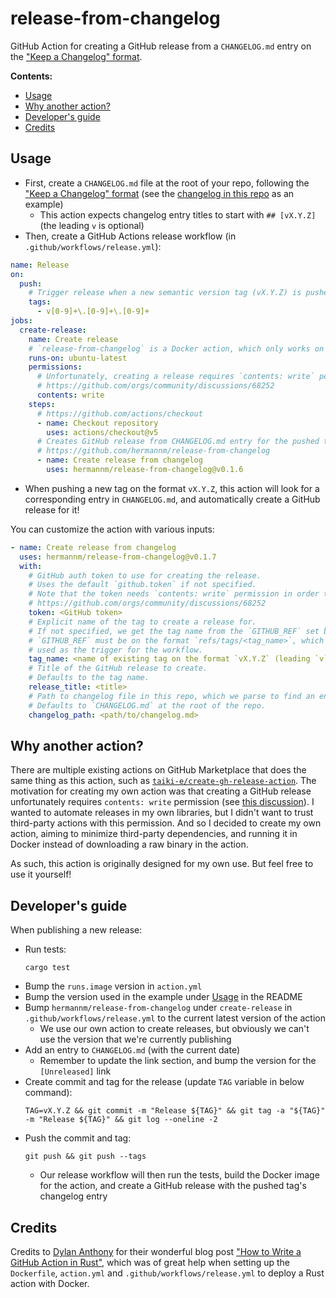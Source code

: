 # release-from-changelog

GitHub Action for creating a GitHub release from a `CHANGELOG.md` entry on the
["Keep a Changelog" format](https://keepachangelog.com/).

**Contents:**

- [Usage](#usage)
- [Why another action?](#why-another-action)
- [Developer's guide](#developers-guide)
- [Credits](#credits)

## Usage

- First, create a `CHANGELOG.md` file at the root of your repo, following the
  ["Keep a Changelog" format](https://keepachangelog.com/) (see the
  [changelog in this repo](https://github.com/hermannm/release-from-changelog/blob/main/CHANGELOG.md?plain=1)
  as an example)
    - This action expects changelog entry titles to start with `## [vX.Y.Z]` (the leading `v` is
      optional)
- Then, create a GitHub Actions release workflow (in `.github/workflows/release.yml`):

```yaml
name: Release
on:
  push:
    # Trigger release when a new semantic version tag (vX.Y.Z) is pushed
    tags:
      - v[0-9]+\.[0-9]+\.[0-9]+
jobs:
  create-release:
    name: Create release
    # `release-from-changelog` is a Docker action, which only works on Linux jobs
    runs-on: ubuntu-latest
    permissions:
      # Unfortunately, creating a release requires `contents: write` permission
      # https://github.com/orgs/community/discussions/68252
      contents: write
    steps:
      # https://github.com/actions/checkout
      - name: Checkout repository
        uses: actions/checkout@v5
      # Creates GitHub release from CHANGELOG.md entry for the pushed tag
      # https://github.com/hermannm/release-from-changelog
      - name: Create release from changelog
        uses: hermannm/release-from-changelog@v0.1.6
```

- When pushing a new tag on the format `vX.Y.Z`, this action will look for a corresponding entry in
  `CHANGELOG.md`, and automatically create a GitHub release for it!

You can customize the action with various inputs:

```yaml
- name: Create release from changelog
  uses: hermannm/release-from-changelog@v0.1.7
  with:
    # GitHub auth token to use for creating the release.
    # Uses the default `github.token` if not specified.
    # Note that the token needs `contents: write` permission in order to create the release:
    # https://github.com/orgs/community/discussions/68252
    token: <GitHub token>
    # Explicit name of the tag to create a release for.
    # If not specified, we get the tag name from the `GITHUB_REF` set by the workflow's trigger.
    # `GITHUB_REF` must be on the format `refs/tags/<tag_name>`, which it will be if `push: tags` is
    # used as the trigger for the workflow.
    tag_name: <name of existing tag on the format `vX.Y.Z` (leading `v` is optional)>
    # Title of the GitHub release to create.
    # Defaults to the tag name.
    release_title: <title>
    # Path to changelog file in this repo, which we parse to find an entry for the release tag.
    # Defaults to `CHANGELOG.md` at the root of the repo.
    changelog_path: <path/to/changelog.md>
```

## Why another action?

There are multiple existing actions on GitHub Marketplace that does the same thing as this action,
such as [`taiki-e/create-gh-release-action`](https://github.com/taiki-e/create-gh-release-action).
The motivation for creating my own action was that creating a GitHub release unfortunately requires
`contents: write` permission (see
[this discussion](https://github.com/orgs/community/discussions/68252)). I wanted to automate
releases in my own libraries, but I didn't want to trust third-party actions with this permission.
And so I decided to create my own action, aiming to minimize third-party dependencies, and running
it in Docker instead of downloading a raw binary in the action.

As such, this action is originally designed for my own use. But feel free to use it yourself!

## Developer's guide

When publishing a new release:

- Run tests:
  ```
  cargo test
  ```
- Bump the `runs.image` version in `action.yml`
- Bump the version used in the example under [Usage](#usage) in the README
- Bump `hermannm/release-from-changelog` under `create-release` in `.github/workflows/release.yml`
  to the current latest version of the action
    - We use our own action to create releases, but obviously we can't use the version that we're
      currently publishing
- Add an entry to `CHANGELOG.md` (with the current date)
    - Remember to update the link section, and bump the version for the `[Unreleased]` link
- Create commit and tag for the release (update `TAG` variable in below command):
  ```
  TAG=vX.Y.Z && git commit -m "Release ${TAG}" && git tag -a "${TAG}" -m "Release ${TAG}" && git log --oneline -2
  ```
- Push the commit and tag:
  ```
  git push && git push --tags
  ```
    - Our release workflow will then run the tests, build the Docker image for the action, and
      create a GitHub release with the pushed tag's changelog entry

## Credits

Credits to [Dylan Anthony](https://github.com/dbanty) for their wonderful blog post
["How to Write a GitHub Action in Rust"](https://dylananthony.com/blog/how-to-write-a-github-action-in-rust/),
which was of great help when setting up the `Dockerfile`, `action.yml` and
`.github/workflows/release.yml` to deploy a Rust action with Docker.
